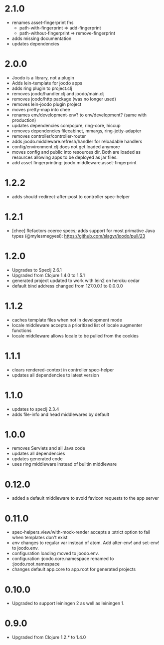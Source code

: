 # 2.1.0
* renames asset-fingerprint fns
    - path-with-fingerprint => add-fingerprint
    - path-without-fingerprint => remove-fingerprint
* adds missing documentation
* updates dependencies

# 2.0.0

* Joodo is a library, not a plugin
* Adds lein-template for joodo apps
* adds ring plugin to project.clj
* removes joodo/handler.clj and joodo/main.clj
* removes joodo/http package (was no longer used)
* removes lein-joodo plugin project
* moves pretty-map into chee
* renames env/development-env? to env/development? (same with production)
* updates dependencies compojure, ring-core, hiccup
* removes dependencies filecabinet, mmargs, ring-jetty-adapter
* removes controller/controller-router
* adds joodo.middleware.refresh/handler for reloadable handlers
* config/environment.clj does not get loaded anymore
* moves config and public into resources dir.  Both are loaded as resources allowing apps to be deployed as jar files.
* add asset fingerprinting: joodo.middleware.asset-fingerprint

# 1.2.2

* adds should-redirect-after-post to controller spec-helper

# 1.2.1

* [chee] Refactors coerce specs; adds support for most primative Java types (@mylesmegyesi): https://github.com/slagyr/joodo/pull/23

# 1.2.0

* Upgrades to Speclj 2.6.1
* Upgraded from Clojure 1.4.0 to 1.5.1
* generated project updated to work with lein2 on heroku cedar
* default bind address changed from 127.0.0.1 to 0.0.0.0

# 1.1.2

* caches template files when not in development mode
* locale middleware accepts a prioritized list of locale augmenter functions
* locale middleware allows locale to be pulled from the cookies

# 1.1.1

* clears rendered-context in controller spec-helper
* updates all dependencies to latest version

# 1.1.0

* updates to speclj 2.3.4
* adds file-info and head middlewares by default

# 1.0.0

* removes Servlets and all Java code
* updates all dependencies
* updates generated code
* uses ring middleware instead of builtin middleware

# 0.12.0

* added a default middleware to avoid favicon requests to the app server

# 0.11.0

* spec-helpers.view/with-mock-render accepts a :strict option to fail when templates don't exist
* *env* changes to regular var instead of atom.  Add alter-env! and set-env! to joodo.env.
* configuration loading moved to joodo.env.
* configuration :joodo.core.namespace renamed to :joodo.root.namespace
* changes default app.core to app.root for generated projects

# 0.10.0

* Upgraded to support leiningen 2 as well as leiningen 1.

# 0.9.0

* Upgraded from Clojure 1.2.* to 1.4.0
